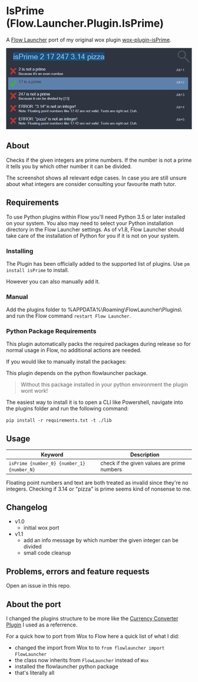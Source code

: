 # IsPrime (Flow.Launcher.Plugin.IsPrime)

A [Flow Launcher](https://github.com/Flow-Launcher/Flow.Launcher) port of my original wox plugin [wox-plugin-isPrime](https://github.com/lvonkacsoh/wox-plugin-isPrime).

![screenshot](assets/isPrime_screenshot.png)


## About

Checks if the given integers are prime numbers.
If the number is not a prime it tells you by which other number it can be divided.

The screenshot shows all relevant edge cases.
In case you are still unsure about what integers are consider consulting your favourite math tutor.


## Requirements

To use Python plugins within Flow you'll need Python 3.5 or later installed on your system.
You also may need to select your Python installation directory in the Flow Launcher settings.
As of v1.8, Flow Launcher should take care of the installation of Python for you if it is not on your system.


### Installing

The Plugin has been officially added to the supported list of plugins. 
Use `pm install isPrime` to install.

However you can also manually add it.


### Manual

Add the plugins folder to %APPDATA%\Roaming\FlowLauncher\Plugins\ and run the Flow command `restart Flow Launcher`.


### Python Package Requirements

This plugin automatically packs the required packages during release so for normal usage in Flow, no additional actions are needed.

If you would like to manually install the packages:

This plugin depends on the python flowlauncher package.

> Without this package installed in your python environment the plugin wont work!

The easiest way to install it is to open a CLI like Powershell, navigate into the plugins folder and run the following command:

`pip install -r requirements.txt -t ./lib`


## Usage

| Keyword                                                          | Description                                 |
| ---------------------------------------------------------------- | ------------------------------------------- |
| `isPrime {number_0} {number_1} {number_N}` | check if the given values are prime numbers |

Floating point numbers and text are both treated as invalid since they're no integers.
Checking if 3.14 or "pizza" is prime seems kind of nonsense to me.


## Changelog

- v1.0 
    + initial wox port
- v1.1
    + add an info message by which number the given integer can be divided
    + small code cleanup


## Problems, errors and feature requests

Open an issue in this repo.


## About the port

I changed the plugins structure to be more like the [Currency Converter Plugin](https://github.com/deefrawley/Flow.Launcher.Plugin.Currency/tree/main) I used as a referrence.

For a quick how to port from Wox to Flow here a quick list of what I did:

- changed the import from Wox to  to `from flowlauncher import FlowLauncher`
- the class now inherits from `FlowLauncher` instead of `Wox`
- installed the flowlauncher python package
- that's literally all

